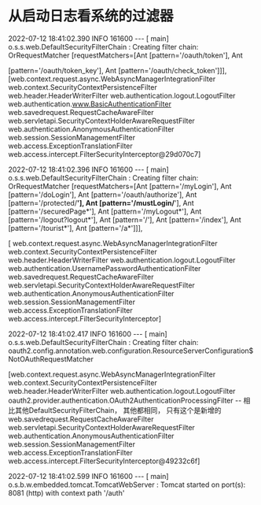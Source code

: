 # 从启动日志看系统的过滤器

2022-07-12 18:41:02.390  INFO 161600 --- [           main] o.s.s.web.DefaultSecurityFilterChain     : Creating filter chain: OrRequestMatcher [requestMatchers=[Ant [pattern='/oauth/token'], Ant 

[pattern='/oauth/token_key'], Ant [pattern='/oauth/check_token']]], 
[web.context.request.async.WebAsyncManagerIntegrationFilter
web.context.SecurityContextPersistenceFilter
web.header.HeaderWriterFilter
web.authentication.logout.LogoutFilter
web.authentication.www.BasicAuthenticationFilter
web.savedrequest.RequestCacheAwareFilter
web.servletapi.SecurityContextHolderAwareRequestFilter
web.authentication.AnonymousAuthenticationFilter
web.session.SessionManagementFilter
web.access.ExceptionTranslationFilter
web.access.intercept.FilterSecurityInterceptor@29d070c7]

2022-07-12 18:41:02.396  INFO 161600 --- [           main] o.s.s.web.DefaultSecurityFilterChain     : Creating filter chain: OrRequestMatcher [requestMatchers=[Ant [pattern='/myLogin'], Ant [pattern='/doLogin'], Ant [pattern='/oauth/authorize'], Ant [pattern='/protected/**'], Ant [pattern='/mustLogin/**'], Ant [pattern='/securedPage*'], Ant [pattern='/myLogout*'], Ant [pattern='/logout?logout*'], Ant [pattern='/'], Ant [pattern='/index'], Ant [pattern='/tourist*'], Ant [pattern='/a*']]], 

[
web.context.request.async.WebAsyncManagerIntegrationFilter
web.context.SecurityContextPersistenceFilter
web.header.HeaderWriterFilter
web.authentication.logout.LogoutFilter
web.authentication.UsernamePasswordAuthenticationFilter
web.savedrequest.RequestCacheAwareFilter
web.servletapi.SecurityContextHolderAwareRequestFilter
web.authentication.AnonymousAuthenticationFilter
web.session.SessionManagementFilter
web.access.ExceptionTranslationFilter
web.access.intercept.FilterSecurityInterceptor]

2022-07-12 18:41:02.417  INFO 161600 --- [           main] o.s.s.web.DefaultSecurityFilterChain     : Creating filter chain: oauth2.config.annotation.web.configuration.ResourceServerConfiguration$NotOAuthRequestMatcher

[web.context.request.async.WebAsyncManagerIntegrationFilter
web.context.SecurityContextPersistenceFilter
web.header.HeaderWriterFilter
web.authentication.logout.LogoutFilter
oauth2.provider.authentication.OAuth2AuthenticationProcessingFilter -- 相比其他DefaultSecurityFilterChain， 其他都相同， 只有这个是新增的
web.savedrequest.RequestCacheAwareFilter
web.servletapi.SecurityContextHolderAwareRequestFilter
web.authentication.AnonymousAuthenticationFilter
web.session.SessionManagementFilter
web.access.ExceptionTranslationFilter
web.access.intercept.FilterSecurityInterceptor@49232c6f]

2022-07-12 18:41:02.599  INFO 161600 --- [           main] o.s.b.w.embedded.tomcat.TomcatWebServer  : Tomcat started on port(s): 8081 (http) with context path '/auth'

